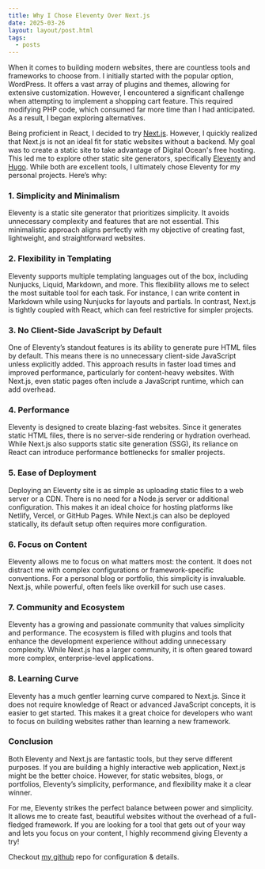 ```yaml
---
title: Why I Chose Eleventy Over Next.js
date: 2025-03-26
layout: layout/post.html
tags:
  - posts
---
```


When it comes to building modern websites, there are countless tools and frameworks to choose from. I initially started with the popular option, WordPress. It offers a vast array of plugins and themes, allowing for extensive customization. However, I encountered a significant challenge when attempting to implement a shopping cart feature. This required modifying PHP code, which consumed far more time than I had anticipated. As a result, I began exploring alternatives.

Being proficient in React, I decided to try [Next.js](https://nextjs.org/). However, I quickly realized that Next.js is not an ideal fit for static websites without a backend. My goal was to create a static site to take advantage of Digital Ocean's free hosting. This led me to explore other static site generators, specifically [Eleventy](https://www.11ty.dev/) and [Hugo](https://gohugo.io/). While both are excellent tools, I ultimately chose Eleventy for my personal projects. Here’s why:

### 1. **Simplicity and Minimalism**

Eleventy is a static site generator that prioritizes simplicity. It avoids unnecessary complexity and features that are not essential. This minimalistic approach aligns perfectly with my objective of creating fast, lightweight, and straightforward websites.

### 2. **Flexibility in Templating**

Eleventy supports multiple templating languages out of the box, including Nunjucks, Liquid, Markdown, and more. This flexibility allows me to select the most suitable tool for each task. For instance, I can write content in Markdown while using Nunjucks for layouts and partials. In contrast, Next.js is tightly coupled with React, which can feel restrictive for simpler projects.

### 3. **No Client-Side JavaScript by Default**

One of Eleventy’s standout features is its ability to generate pure HTML files by default. This means there is no unnecessary client-side JavaScript unless explicitly added. This approach results in faster load times and improved performance, particularly for content-heavy websites. With Next.js, even static pages often include a JavaScript runtime, which can add overhead.

### 4. **Performance**

Eleventy is designed to create blazing-fast websites. Since it generates static HTML files, there is no server-side rendering or hydration overhead. While Next.js also supports static site generation (SSG), its reliance on React can introduce performance bottlenecks for smaller projects.

### 5. **Ease of Deployment**

Deploying an Eleventy site is as simple as uploading static files to a web server or a CDN. There is no need for a Node.js server or additional configuration. This makes it an ideal choice for hosting platforms like Netlify, Vercel, or GitHub Pages. While Next.js can also be deployed statically, its default setup often requires more configuration.

### 6. **Focus on Content**

Eleventy allows me to focus on what matters most: the content. It does not distract me with complex configurations or framework-specific conventions. For a personal blog or portfolio, this simplicity is invaluable. Next.js, while powerful, often feels like overkill for such use cases.

### 7. **Community and Ecosystem**

Eleventy has a growing and passionate community that values simplicity and performance. The ecosystem is filled with plugins and tools that enhance the development experience without adding unnecessary complexity. While Next.js has a larger community, it is often geared toward more complex, enterprise-level applications.

### 8. **Learning Curve**

Eleventy has a much gentler learning curve compared to Next.js. Since it does not require knowledge of React or advanced JavaScript concepts, it is easier to get started. This makes it a great choice for developers who want to focus on building websites rather than learning a new framework.

### Conclusion

Both Eleventy and Next.js are fantastic tools, but they serve different purposes. If you are building a highly interactive web application, Next.js might be the better choice. However, for static websites, blogs, or portfolios, Eleventy’s simplicity, performance, and flexibility make it a clear winner.

For me, Eleventy strikes the perfect balance between power and simplicity. It allows me to create fast, beautiful websites without the overhead of a full-fledged framework. If you are looking for a tool that gets out of your way and lets you focus on your content, I highly recommend giving Eleventy a try!

Checkout [my github](https://github.com/nemo97/subhas_dev) repo for configuration & details.
